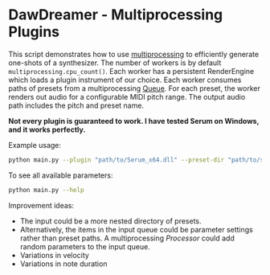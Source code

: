 # DawDreamer - Multiprocessing Plugins

This script demonstrates how to use [multiprocessing](https://docs.python.org/3/library/multiprocessing.html) to efficiently generate one-shots of a synthesizer. The number of workers is by default `multiprocessing.cpu_count()`. Each worker has a persistent RenderEngine which loads a plugin instrument of our choice. Each worker consumes paths of presets from a multiprocessing [Queue](https://docs.python.org/3/library/multiprocessing.html#pipes-and-queues). For each preset, the worker renders out audio for a configurable MIDI pitch range. The output audio path includes the pitch and preset name.

**Not every plugin is guaranteed to work. I have tested Serum on Windows, and it works perfectly.**

Example usage:

```bash
python main.py --plugin "path/to/Serum_x64.dll" --preset-dir "path/to/serum_fxp_files"
```

To see all available parameters:
```bash
python main.py --help
```

Improvement ideas:
* The input could be a more nested directory of presets.
* Alternatively, the items in the input queue could be parameter settings rather than preset paths. A multiprocessing *Processor* could add random parameters to the input queue.
* Variations in velocity
* Variations in note duration
